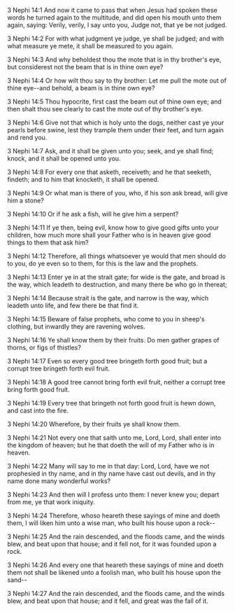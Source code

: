 3 Nephi 14:1 And now it came to pass that when Jesus had spoken these
words he turned again to the multitude, and did open his mouth unto them
again, saying: Verily, verily, I say unto you, Judge not, that ye be not
judged.

3 Nephi 14:2 For with what judgment ye judge, ye shall be judged; and
with what measure ye mete, it shall be measured to you again.

3 Nephi 14:3 And why beholdest thou the mote that is in thy brother's
eye, but considerest not the beam that is in thine own eye?

3 Nephi 14:4 Or how wilt thou say to thy brother: Let me pull the mote
out of thine eye--and behold, a beam is in thine own eye?

3 Nephi 14:5 Thou hypocrite, first cast the beam out of thine own eye;
and then shalt thou see clearly to cast the mote out of thy brother's
eye.

3 Nephi 14:6 Give not that which is holy unto the dogs, neither cast ye
your pearls before swine, lest they trample them under their feet, and
turn again and rend you.

3 Nephi 14:7 Ask, and it shall be given unto you; seek, and ye shall
find; knock, and it shall be opened unto you.

3 Nephi 14:8 For every one that asketh, receiveth; and he that seeketh,
findeth; and to him that knocketh, it shall be opened.

3 Nephi 14:9 Or what man is there of you, who, if his son ask bread,
will give him a stone?

3 Nephi 14:10 Or if he ask a fish, will he give him a serpent?

3 Nephi 14:11 If ye then, being evil, know how to give good gifts unto
your children, how much more shall your Father who is in heaven give
good things to them that ask him?

3 Nephi 14:12 Therefore, all things whatsoever ye would that men should
do to you, do ye even so to them, for this is the law and the prophets.

3 Nephi 14:13 Enter ye in at the strait gate; for wide is the gate, and
broad is the way, which leadeth to destruction, and many there be who go
in thereat;

3 Nephi 14:14 Because strait is the gate, and narrow is the way, which
leadeth unto life, and few there be that find it.

3 Nephi 14:15 Beware of false prophets, who come to you in sheep's
clothing, but inwardly they are ravening wolves.

3 Nephi 14:16 Ye shall know them by their fruits. Do men gather grapes
of thorns, or figs of thistles?

3 Nephi 14:17 Even so every good tree bringeth forth good fruit; but a
corrupt tree bringeth forth evil fruit.

3 Nephi 14:18 A good tree cannot bring forth evil fruit, neither a
corrupt tree bring forth good fruit.

3 Nephi 14:19 Every tree that bringeth not forth good fruit is hewn
down, and cast into the fire.

3 Nephi 14:20 Wherefore, by their fruits ye shall know them.

3 Nephi 14:21 Not every one that saith unto me, Lord, Lord, shall enter
into the kingdom of heaven; but he that doeth the will of my Father who
is in heaven.

3 Nephi 14:22 Many will say to me in that day: Lord, Lord, have we not
prophesied in thy name, and in thy name have cast out devils, and in thy
name done many wonderful works?

3 Nephi 14:23 And then will I profess unto them: I never knew you;
depart from me, ye that work iniquity.

3 Nephi 14:24 Therefore, whoso heareth these sayings of mine and doeth
them, I will liken him unto a wise man, who built his house upon a
rock--

3 Nephi 14:25 And the rain descended, and the floods came, and the winds
blew, and beat upon that house; and it fell not, for it was founded upon
a rock.

3 Nephi 14:26 And every one that heareth these sayings of mine and doeth
them not shall be likened unto a foolish man, who built his house upon
the sand--

3 Nephi 14:27 And the rain descended, and the floods came, and the winds
blew, and beat upon that house; and it fell, and great was the fall of
it.
